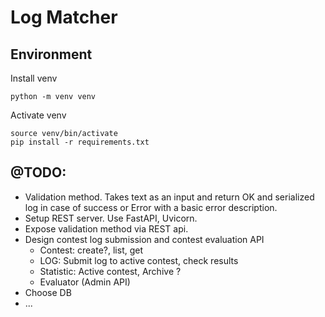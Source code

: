 # Log Matcher

## Environment
Install venv
```shell
python -m venv venv
```

Activate venv
```shell
source venv/bin/activate
pip install -r requirements.txt
```

## @TODO:
 - Validation method. Takes text as an input and return OK and serialized log in case of success or Error with a basic error description.
 - Setup REST server. Use FastAPI, Uvicorn.
 - Expose validation method via REST api.
 - Design contest log submission and contest evaluation API
    - Contest: create?, list, get
    - LOG: Submit log to active contest, check results
    - Statistic: Active contest, Archive ?
    - Evaluator (Admin API)
 - Choose DB 
 - ...
